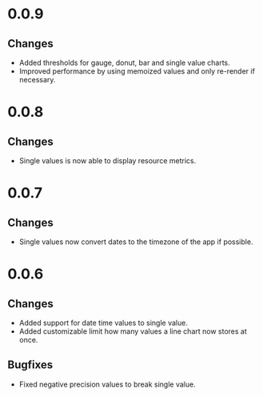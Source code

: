# 0.0.9

## Changes

- Added thresholds for gauge, donut, bar and single value charts.
- Improved performance by using memoized values and only re-render if necessary.

# 0.0.8

## Changes

- Single values is now able to display resource metrics.

# 0.0.7

## Changes

- Single values now convert dates to the timezone of the app if possible.

# 0.0.6

## Changes

- Added support for date time values to single value.
- Added customizable limit how many values a line chart now stores at once.

## Bugfixes

- Fixed negative precision values to break single value.
